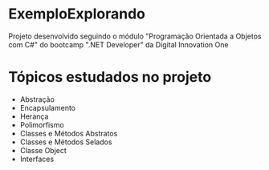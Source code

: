 <h1>ExemploExplorando</h1>
<p>Projeto desenvolvido seguindo o módulo "Programação Orientada a Objetos com C#" do bootcamp ".NET Developer" da Digital Innovation One</p>
<h1>Tópicos estudados no projeto</h1>
<ul>
    <li>
        Abstração
    </li>
    <li>
        Encapsulamento
    </li>
    <li>
        Herança
    </li>
    <li>
        Polimorfismo
    </li>
    <li>
        Classes e Métodos Abstratos
    </li>
    <li>
        Classes e Métodos Selados
    </li>
    <li>
        Classe Object
    </li>
    <li>
        Interfaces
    </li>
</ul>

